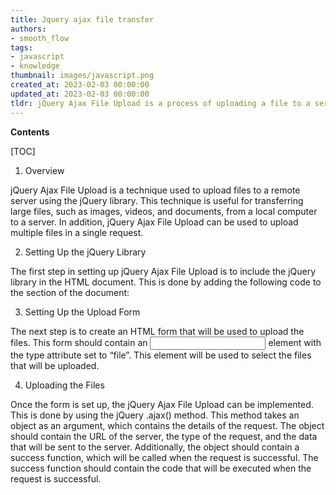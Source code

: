 ```yaml
---
title: Jquery ajax file transfer
authors:
- smooth_flow
tags:
- javascript
- knowledge
thumbnail: images/javascript.png
created_at: 2023-02-03 00:00:00
updated_at: 2023-02-03 00:00:00
tldr: jQuery Ajax File Upload is a process of uploading a file to a server using an asynchronous JavaScript call.
---
```


**Contents**

[TOC]

1. Overview

jQuery Ajax File Upload is a technique used to upload files to a remote server using the jQuery library. This technique is useful for transferring large files, such as images, videos, and documents, from a local computer to a server. In addition, jQuery Ajax File Upload can be used to upload multiple files in a single request.

2. Setting Up the jQuery Library

The first step in setting up jQuery Ajax File Upload is to include the jQuery library in the HTML document. This is done by adding the following code to the <head> section of the document:

<script src="https://ajax.googleapis.com/ajax/libs/jquery/3.3.1/jquery.min.js"></script>

3. Setting Up the Upload Form

The next step is to create an HTML form that will be used to upload the files. This form should contain an <input> element with the type attribute set to “file”. This element will be used to select the files that will be uploaded.

4. Uploading the Files

Once the form is set up, the jQuery Ajax File Upload can be implemented. This is done by using the jQuery .ajax() method. This method takes an object as an argument, which contains the details of the request. The object should contain the URL of the server, the type of the request, and the data that will be sent to the server. Additionally, the object should contain a success function, which will be called when the request is successful. The success function should contain the code that will be executed when the request is successful.
